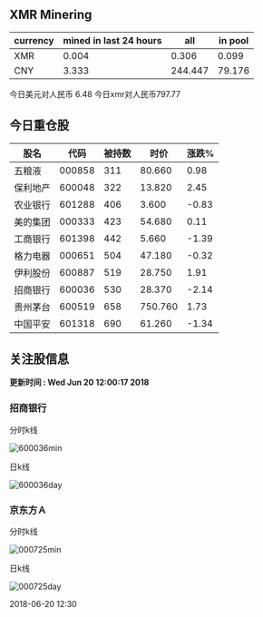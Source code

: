 ## XMR Minering

|currency|mined in last 24 hours|all|in pool|
|---|---|---|---|
|XMR|0.004|0.306|0.099|
|CNY|3.333|244.447|79.176|

今日美元对人民币 6.48	今日xmr对人民币797.77


## 今日重仓股 

|股名|代码|被持数|时价|涨跌%|
|---|---|---|---|---|
|五粮液|000858|311|80.660|0.98|
|保利地产|600048|322|13.820|2.45|
|农业银行|601288|406|3.600|-0.83|
|美的集团|000333|423|54.680|0.11|
|工商银行|601398|442|5.660|-1.39|
|格力电器|000651|504|47.180|-0.32|
|伊利股份|600887|519|28.750|1.91|
|招商银行|600036|530|28.370|-2.14|
|贵州茅台|600519|658|750.760|1.73|
|中国平安|601318|690|61.260|-1.34|

## 关注股信息
**更新时间 : Wed Jun 20 12:00:17 2018**
### 招商银行 
分时k线

![600036min](http://image.sinajs.cn/newchart/min/n/sh600036.gif)

日k线

![600036day](http://image.sinajs.cn/newchart/daily/n/sh600036.gif)

### 京东方Ａ 
分时k线

![000725min](http://image.sinajs.cn/newchart/min/n/sz000725.gif)

日k线

![000725day](http://image.sinajs.cn/newchart/daily/n/sz000725.gif)

2018-06-20 12:30